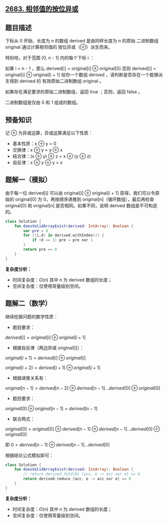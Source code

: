 ## [2683. 相邻值的按位异或](https://leetcode.cn/problems/maximum-number-of-moves-in-a-grid/)

## 题目描述

下标从 0 开始、长度为 n 的数组 derived 是由同样长度为 n 的原始 二进制数组 original 通过计算相邻值的 按位异或（⊕）派生而来。

特别地，对于范围 [0, n - 1] 内的每个下标 i ：

如果 i = n - 1 ，那么 derived[i] = original[i] ⊕ original[0]
否则 derived[i] = original[i] ⊕ original[i + 1]
给你一个数组 derived ，请判断是否存在一个能够派生得到 derived 的 有效原始二进制数组 original 。

如果存在满足要求的原始二进制数组，返回 true ；否则，返回 false 。

二进制数组是仅由 0 和 1 组成的数组。

## 预备知识

记 ⊕ 为异或运算，异或运算满足以下性质：

- 基本性质：x ⊕ y = 0
- 交换律：x ⊕ y = y ⊕ x
- 结合律：(x ⊕ y) ⊕ z = x ⊕ (y ⊕ z)
- 自反律：x ⊕ y ⊕ y = x

## 题解一（模拟）

由于每一位 derived[i] 可以由 original[i] ⊕ original[i + 1] 获得，我们可以令原始的 original[0] 为 0，再按顺序递推到 original[n]（循环数组），最后再检查 original[0] 和 original[n] 是否相同。如果不同，说明 derived 数组是不可构造的。

```kotlin
class Solution {
    fun doesValidArrayExist(derived: IntArray): Boolean {
        var pre = 0
        for ((i,d) in derived.withIndex()) {
            if (d == 1) pre = pre xor 1
        }
        return pre == 0
    }
}
```

**复杂度分析：**

- 时间复杂度：$O(n)$ 其中 n 为 derived 数组的长度；
- 空间复杂度：仅使用常量级别空间。

## 题解二（数学）

继续挖掘问题的数学性质：

- 题目要求：

$derived[i] = original[i] ⊕ original[i + 1]$

- 根据自反律（两边异或 original[i]）：

$original[i + 1] = derived[i] ⊕ original[i]$

$original[i + 2] = derived[i + 1] ⊕ original[i + 1]$

- 根据递推关系有：

$original[n - 1] = derived[n - 2] ⊕ derived[n - 1]… derived[0] ⊕ original[0]$

- 题目要求：

$original[0] ⊕ original[n - 1] = derived[n-1]$

- 联合两式：

$original[0] = original[0] ⊕ derived[n-1] ⊕ derived[n - 1]… derived[0] ⊕ original[0]$

即 $0 = derived[n-1] ⊕ derived[n - 1]… derived[0]$

根据结论公式模拟即可：

```kotlin
class Solution {
    fun doesValidArrayExist(derived: IntArray): Boolean {
        // return derived.fold(0) {acc, e -> acc xor e} == 0
        return derived.reduce {acc, e -> acc xor e} == 0
    }
}
```

**复杂度分析：**

- 时间复杂度：$O(n)$ 其中 n 为 derived 数组的长度；
- 空间复杂度：仅使用常量级别空间。
